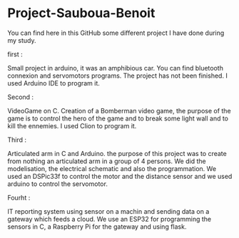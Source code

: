 # Project-Sauboua-Benoit

You can find here in this GitHub some different project I have done during my study.

first :

Small project in arduino, it was an amphibious car. You can find bluetooth connexion and servomotors programs. The project has not been finished. I used Arduino IDE to program it.

Second : 

VideoGame on C. Creation of a Bomberman video game, the purpose of the game is to control the hero of the game and to break some light wall and to kill the ennemies. I used Clion to program it.

Third :

Articulated arm  in C and Arduino. the purpose of this project was to create from nothing an articulated arm in a group of 4 persons. We did the modelisation, the electrical schematic and also the programmation. We used an DSPic33f to control the motor and the distance sensor and we used arduino to control the servomotor. 

Fourht :

IT reporting system using sensor on a machin and sending data on a gateway which feeds a cloud. We use an ESP32 for programming the sensors in C, a Raspberry Pi for the gateway and using flask.
